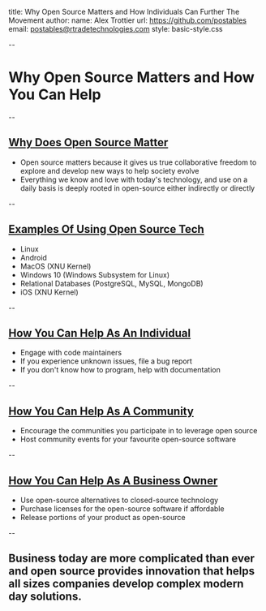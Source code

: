 title: Why Open Source Matters and How Individuals Can Further The Movement
author:
   name: Alex Trottier
   url: https://github.com/postables
   email: postables@rtradetechnologies.com
style: basic-style.css

--

# Why Open Source Matters and How You Can Help

--

## <u> Why Does Open Source Matter </u>

* Open source matters because it gives us true collaborative freedom to explore and develop new ways to help society evolve
* Everything we know and love with today's technology, and use on a daily basis is deeply rooted in open-source either indirectly or directly

-- 

## <u> Examples Of Using Open Source Tech </u>

* Linux
* Android
* MacOS (XNU Kernel)
* Windows 10 (Windows Subsystem for Linux)
* Relational Databases (PostgreSQL, MySQL, MongoDB)
* iOS (XNU Kernel)

-- 

## <u> How You Can Help As An Individual </u>

* Engage with code maintainers
* If you experience unknown issues, file a bug report
* If you don't know how to program, help with documentation

-- 

## <u> How You Can Help As A Community </u>

* Encourage the communities you participate in to leverage open source
* Host community events for your favourite open-source software

--

## <u> How You Can Help As A Business Owner </u>

* Use open-source alternatives to closed-source technology
* Purchase licenses for the open-source software if affordable
* Release portions of your product as open-source

--

## Business today are more complicated than ever and open source provides innovation that helps all sizes companies develop complex modern day solutions. 
